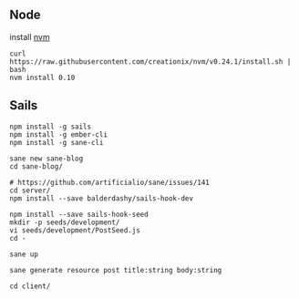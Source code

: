 
## Node
    
install [nvm](https://github.com/creationix/nvm)

    curl https://raw.githubusercontent.com/creationix/nvm/v0.24.1/install.sh | bash
    nvm install 0.10
    
## Sails

    npm install -g sails
    npm install -g ember-cli
    npm install -g sane-cli
    
    sane new sane-blog
    cd sane-blog/
    
    # https://github.com/artificialio/sane/issues/141
    cd server/
    npm install --save balderdashy/sails-hook-dev
    
    npm install --save sails-hook-seed
    mkdir -p seeds/development/
    vi seeds/development/PostSeed.js
    cd -
    
    sane up
    
    sane generate resource post title:string body:string
    
    cd client/
